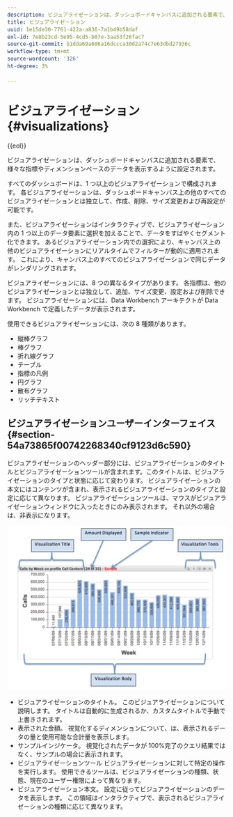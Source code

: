 ```yaml
---
description: ビジュアライゼーションは、ダッシュボードキャンバスに追加される要素で、様々な指標やディメンションベースのデータを表示するように設定されます。
title: ビジュアライゼーション
uuid: 1e15de30-7761-422a-a836-7a1b49b58daf
exl-id: 7e8b23cd-5e95-4cd5-b07e-3aa53f26fac7
source-git-commit: b1dda69a606a16dccca30d2a74c7e63dbd27936c
workflow-type: tm+mt
source-wordcount: '326'
ht-degree: 3%

---
```


# ビジュアライゼーション{#visualizations}

{{eol}}

ビジュアライゼーションは、ダッシュボードキャンバスに追加される要素で、様々な指標やディメンションベースのデータを表示するように設定されます。

すべてのダッシュボードは、1 つ以上のビジュアライゼーションで構成されます。 各ビジュアライゼーションは、ダッシュボードキャンバス上の他のすべてのビジュアライゼーションとは独立して、作成、削除、サイズ変更および再設定が可能です。

また、ビジュアライゼーションはインタラクティブで、ビジュアライゼーション内の 1 つ以上のデータ要素に選択を加えることで、データをすばやくセグメント化できます。 あるビジュアライゼーション内での選択により、キャンバス上の他のビジュアライゼーションにリアルタイムでフィルターが動的に適用されます。 これにより、キャンバス上のすべてのビジュアライゼーションで同じデータがレンダリングされます。

ビジュアライゼーションには、8 つの異なるタイプがあります。 各指標は、他のビジュアライゼーションとは独立して、追加、サイズ変更、設定および削除できます。 ビジュアライゼーションには、Data Workbench アーキテクトが Data Workbench で定義したデータが表示されます。

使用できるビジュアライゼーションには、次の 8 種類があります。

* 縦棒グラフ
* 棒グラフ
* 折れ線グラフ
* テーブル
* 指標の凡例
* 円グラフ
* 散布グラフ
* リッチテキスト

## ビジュアライゼーションユーザーインターフェイス {#section-54a73865f00742268340cf9123d6c590}

ビジュアライゼーションのヘッダー部分には、ビジュアライゼーションのタイトルとビジュアライゼーションツールが含まれます。このタイトルは、ビジュアライゼーションのタイプと状態に応じて変わります。 ビジュアライゼーションの本文にはコンテンツが含まれ、表示されるビジュアライゼーションのタイプと設定に応じて異なります。 ビジュアライゼーションツールは、マウスがビジュアライゼーションウィンドウに入ったときにのみ表示されます。 それ以外の場合は、非表示になります。

![](assets/visualization.png)

* ビジュアライゼーションのタイトル。 このビジュアライゼーションについて説明します。 タイトルは自動的に生成されるか、カスタムタイトルで手動で上書きされます。
* 表示された金額。 視覚化するディメンションについて、は、表示されるデータの量と使用可能な合計量を表示します。
* サンプルインジケータ。 視覚化されたデータが 100%完了のクエリ結果ではなく、サンプルの場合に表示されます。
* ビジュアライゼーションツール ビジュアライゼーションに対して特定の操作を実行します。 使用できるツールは、ビジュアライゼーションの種類、状態、現在のユーザー権限によって異なります。
* ビジュアライゼーション本文。 設定に従ってビジュアライゼーションのデータを表示します。 この領域はインタラクティブで、表示されるビジュアライゼーションの種類に応じて異なります。
